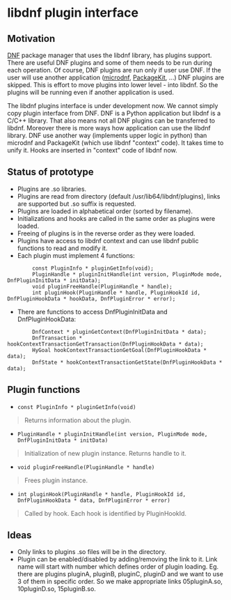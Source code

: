 libdnf plugin interface
=======================

Motivation
----------
[DNF](https://github.com/rpm-software-management/dnf) package manager that uses the libdnf library, has plugins support. There are useful DNF plugins and some of them needs to be run during each operation. Of course, DNF plugins are run only if user use DNF. If the user will use another application ([microdnf](https://github.com/rpm-software-management/microdnf), [PackageKit](https://github.com/hughsie/PackageKit), ...) DNF plugins are skipped. This is effort to move plugins into lower level - into libdnf. So the plugins will be running even if another application is used.

The libdnf plugins interface is under development now. We cannot simply copy plugin interface from DNF. DNF is a Python application but libdnf is a C/C++ library. That also means not all DNF plugins can be transferred to libdnf. Moreover there is more ways how application can use the libdnf library. DNF use another way (implements upper logic in python) than microdnf and PackageKit (which use libdnf "context" code). It takes time to unify it. Hooks are inserted in "context" code of libdnf now.

Status of prototype
-------------------
* Plugins are .so libraries.
* Plugins are read from directory (default /usr/lib64/libdnf/plugins), links are supported but .so suffix is requested.
* Plugins are loaded in alphabetical order (sorted by filename).
* Initializations and hooks are called in the same order as plugins were loaded.
* Freeing of plugins is in the reverse order as they were loaded.
* Plugins have access to libdnf context and can use libdnf public functions to read and modify it.
* Each plugin must implement 4 functions:
```
        const PluginInfo * pluginGetInfo(void);
        PluginHandle * pluginInitHandle(int version, PluginMode mode, DnfPluginInitData * initData);
        void pluginFreeHandle(PluginHandle * handle);
        int pluginHook(PluginHandle * handle, PluginHookId id, DnfPluginHookData * hookData, DnfPluginError * error);
```
* There are functions to access DnfPluginInitData and DnfPluginHookData:
```
        DnfContext * pluginGetContext(DnfPluginInitData * data);
        DnfTransaction * hookContextTransactionGetTransaction(DnfPluginHookData * data);
        HyGoal hookContextTransactionGetGoal(DnfPluginHookData * data);
        DnfState * hookContextTransactionGetState(DnfPluginHookData * data);
```

Plugin functions
----------------
* `const PluginInfo * pluginGetInfo(void)`
> Returns information about the plugin.

* `PluginHandle * pluginInitHandle(int version, PluginMode mode, DnfPluginInitData * initData)`
> Initialization of new plugin instance. Returns handle to it.

* `void pluginFreeHandle(PluginHandle * handle)`
> Frees plugin instance.

* `int pluginHook(PluginHandle * handle, PluginHookId id, DnfPluginHookData * data, DnfPluginError * error)`
> Called by hook. Each hook is identified by PluginHookId.

Ideas
-----
* Only links to plugins .so files will be in the directory.
* Plugin can be enabled/disabled by adding/removing the link to it. Link name will start with number which defines order of plugin loading. Eg. there are plugins pluginA, pluginB, pluginC, pluginD and we want to use 3 of them in specific order. So we make appropriate links 05pluginA.so, 10pluginD.so, 15pluginB.so.